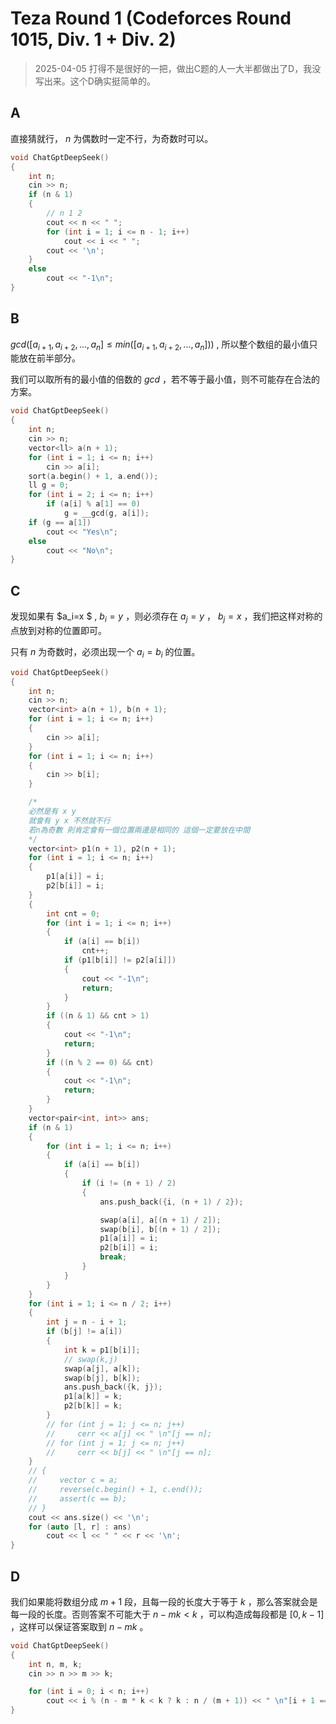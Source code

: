 # Teza Round 1 (Codeforces Round 1015, Div. 1 + Div. 2)

> 2025-04-05
> 打得不是很好的一把，做出C题的人一大半都做出了D，我没写出来。这个D确实挺简单的。

## A

直接猜就行， $n$ 为偶数时一定不行，为奇数时可以。

```cpp
void ChatGptDeepSeek()
{
    int n;
    cin >> n;
    if (n & 1)
    {
        // n 1 2
        cout << n << " ";
        for (int i = 1; i <= n - 1; i++)
            cout << i << " ";
        cout << '\n';
    }
    else
        cout << "-1\n";
}
```

## B

$gcd([a_{i+1},a_{i+2},...,a_n]\le min([a_{i+1},a_{i+2},...,a_n]))$ , 所以整个数组的最小值只能放在前半部分。

我们可以取所有的最小值的倍数的 $gcd$ ，若不等于最小值，则不可能存在合法的方案。

```cpp
void ChatGptDeepSeek()
{
    int n;
    cin >> n;
    vector<ll> a(n + 1);
    for (int i = 1; i <= n; i++)
        cin >> a[i];
    sort(a.begin() + 1, a.end());
    ll g = 0;
    for (int i = 2; i <= n; i++)
        if (a[i] % a[1] == 0)
            g = __gcd(g, a[i]);
    if (g == a[1])
        cout << "Yes\n";
    else
        cout << "No\n";
}
```

## C

发现如果有 $a_i=x $ , $b_i=y$ ，则必须存在 $a_j=y$ ， $b_j=x$ ，我们把这样对称的点放到对称的位置即可。

只有 $n$ 为奇数时，必须出现一个 $a_i=b_i$ 的位置。

```cpp
void ChatGptDeepSeek()
{
    int n;
    cin >> n;
    vector<int> a(n + 1), b(n + 1);
    for (int i = 1; i <= n; i++)
    {
        cin >> a[i];
    }
    for (int i = 1; i <= n; i++)
    {
        cin >> b[i];
    }

    /*
    必然是有 x y
    就會有 y x 不然就不行
    若n為奇數 則肯定會有一個位置兩邊是相同的 這個一定要放在中間
    */
    vector<int> p1(n + 1), p2(n + 1);
    for (int i = 1; i <= n; i++)
    {
        p1[a[i]] = i;
        p2[b[i]] = i;
    }
    {
        int cnt = 0;
        for (int i = 1; i <= n; i++)
        {
            if (a[i] == b[i])
                cnt++;
            if (p1[b[i]] != p2[a[i]])
            {
                cout << "-1\n";
                return;
            }
        }
        if ((n & 1) && cnt > 1)
        {
            cout << "-1\n";
            return;
        }
        if ((n % 2 == 0) && cnt)
        {
            cout << "-1\n";
            return;
        }
    }
    vector<pair<int, int>> ans;
    if (n & 1)
    {
        for (int i = 1; i <= n; i++)
        {
            if (a[i] == b[i])
            {
                if (i != (n + 1) / 2)
                {
                    ans.push_back({i, (n + 1) / 2});

                    swap(a[i], a[(n + 1) / 2]);
                    swap(b[i], b[(n + 1) / 2]);
                    p1[a[i]] = i;
                    p2[b[i]] = i;
                    break;
                }
            }
        }
    }
    for (int i = 1; i <= n / 2; i++)
    {
        int j = n - i + 1;
        if (b[j] != a[i])
        {
            int k = p1[b[i]];
            // swap(k,j)
            swap(a[j], a[k]);
            swap(b[j], b[k]);
            ans.push_back({k, j});
            p1[a[k]] = k;
            p2[b[k]] = k;
        }
        // for (int j = 1; j <= n; j++)
        //     cerr << a[j] << " \n"[j == n];
        // for (int j = 1; j <= n; j++)
        //     cerr << b[j] << " \n"[j == n];
    }
    // {
    //     vector c = a;
    //     reverse(c.begin() + 1, c.end());
    //     assert(c == b);
    // }
    cout << ans.size() << '\n';
    for (auto [l, r] : ans)
        cout << l << " " << r << '\n';
}
```

## D

我们如果能将数组分成 $m+1$ 段，且每一段的长度大于等于 $k$ ，那么答案就会是每一段的长度。否则答案不可能大于 $n-mk<k$ ，可以构造成每段都是 $[0,k-1]$ ，这样可以保证答案取到 $n-mk$ 。

```cpp
void ChatGptDeepSeek()
{
    int n, m, k;
    cin >> n >> m >> k;

    for (int i = 0; i < n; i++)
        cout << i % (n - m * k < k ? k : n / (m + 1)) << " \n"[i + 1 == n];
}
```